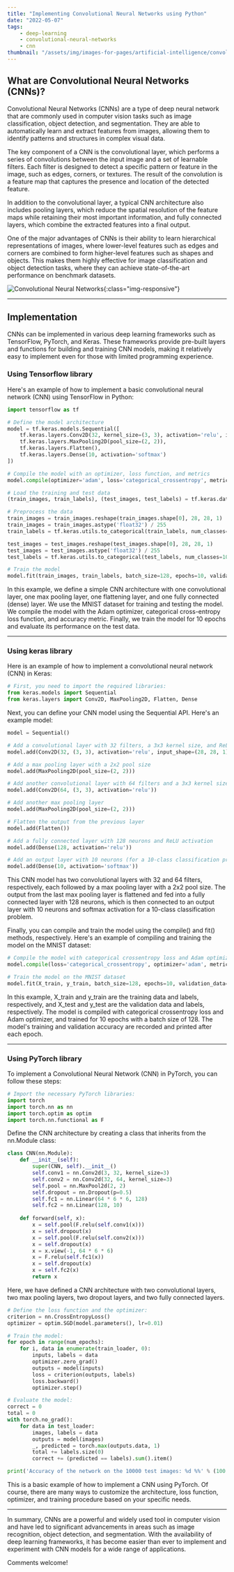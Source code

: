 ```yaml
---
title: "Implementing Convolutional Neural Networks using Python"
date: "2022-05-07"
tags:
    - deep-learning
    - convolutional-neural-networks
    - cnn
thumbnail: "/assets/img/images-for-pages/artificial-intelligence/convolutional-neural-networks.png"
---
```

## What are Convolutional Neural Networks (CNNs)? 
Convolutional Neural Networks (CNNs) are a type of deep neural network that are commonly used in computer vision tasks such as image classification, object detection, and segmentation. They are able to automatically learn and extract features from images, allowing them to identify patterns and structures in complex visual data.

The key component of a CNN is the convolutional layer, which performs a series of convolutions between the input image and a set of learnable filters. Each filter is designed to detect a specific pattern or feature in the image, such as edges, corners, or textures. The result of the convolution is a feature map that captures the presence and location of the detected feature.

In addition to the convolutional layer, a typical CNN architecture also includes pooling layers, which reduce the spatial resolution of the feature maps while retaining their most important information, and fully connected layers, which combine the extracted features into a final output.

One of the major advantages of CNNs is their ability to learn hierarchical representations of images, where lower-level features such as edges and corners are combined to form higher-level features such as shapes and objects. This makes them highly effective for image classification and object detection tasks, where they can achieve state-of-the-art performance on benchmark datasets.

![Convolutional Neural Networks](/assets/img/images-for-pages/artificial-intelligence/convolutional-neural-networks.png){:class="img-responsive"}

---

## Implementation
CNNs can be implemented in various deep learning frameworks such as TensorFlow, PyTorch, and Keras. These frameworks provide pre-built layers and functions for building and training CNN models, making it relatively easy to implement even for those with limited programming experience.

### Using Tensorflow library
Here's an example of how to implement a basic convolutional neural network (CNN) using TensorFlow in Python:

```python
import tensorflow as tf

# Define the model architecture
model = tf.keras.models.Sequential([
    tf.keras.layers.Conv2D(32, kernel_size=(3, 3), activation='relu', input_shape=(28, 28, 1)),
    tf.keras.layers.MaxPooling2D(pool_size=(2, 2)),
    tf.keras.layers.Flatten(),
    tf.keras.layers.Dense(10, activation='softmax')
])

# Compile the model with an optimizer, loss function, and metrics
model.compile(optimizer='adam', loss='categorical_crossentropy', metrics=['accuracy'])

# Load the training and test data
(train_images, train_labels), (test_images, test_labels) = tf.keras.datasets.mnist.load_data()

# Preprocess the data
train_images = train_images.reshape(train_images.shape[0], 28, 28, 1)
train_images = train_images.astype('float32') / 255
train_labels = tf.keras.utils.to_categorical(train_labels, num_classes=10)

test_images = test_images.reshape(test_images.shape[0], 28, 28, 1)
test_images = test_images.astype('float32') / 255
test_labels = tf.keras.utils.to_categorical(test_labels, num_classes=10)

# Train the model
model.fit(train_images, train_labels, batch_size=128, epochs=10, validation_data=(test_images, test_labels))
```

In this example, we define a simple CNN architecture with one convolutional layer, one max pooling layer, one flattening layer, and one fully connected (dense) layer. We use the MNIST dataset for training and testing the model. We compile the model with the Adam optimizer, categorical cross-entropy loss function, and accuracy metric. Finally, we train the model for 10 epochs and evaluate its performance on the test data.

---

### Using keras library
Here is an example of how to implement a convolutional neural network (CNN) in Keras:

```python
# First, you need to import the required libraries:
from keras.models import Sequential
from keras.layers import Conv2D, MaxPooling2D, Flatten, Dense
```

Next, you can define your CNN model using the Sequential API. Here's an example model:
```python
model = Sequential()

# Add a convolutional layer with 32 filters, a 3x3 kernel size, and ReLU activation
model.add(Conv2D(32, (3, 3), activation='relu', input_shape=(28, 28, 1)))

# Add a max pooling layer with a 2x2 pool size
model.add(MaxPooling2D(pool_size=(2, 2)))

# Add another convolutional layer with 64 filters and a 3x3 kernel size
model.add(Conv2D(64, (3, 3), activation='relu'))

# Add another max pooling layer
model.add(MaxPooling2D(pool_size=(2, 2)))

# Flatten the output from the previous layer
model.add(Flatten())

# Add a fully connected layer with 128 neurons and ReLU activation
model.add(Dense(128, activation='relu'))

# Add an output layer with 10 neurons (for a 10-class classification problem) and softmax activation
model.add(Dense(10, activation='softmax'))
```

This CNN model has two convolutional layers with 32 and 64 filters, respectively, each followed by a max pooling layer with a 2x2 pool size. The output from the last max pooling layer is flattened and fed into a fully connected layer with 128 neurons, which is then connected to an output layer with 10 neurons and softmax activation for a 10-class classification problem.

Finally, you can compile and train the model using the compile() and fit() methods, respectively. Here's an example of compiling and training the model on the MNIST dataset:

```python
# Compile the model with categorical crossentropy loss and Adam optimizer
model.compile(loss='categorical_crossentropy', optimizer='adam', metrics=['accuracy'])

# Train the model on the MNIST dataset
model.fit(X_train, y_train, batch_size=128, epochs=10, validation_data=(X_test, y_test))
```

In this example, X_train and y_train are the training data and labels, respectively, and X_test and y_test are the validation data and labels, respectively. The model is compiled with categorical crossentropy loss and Adam optimizer, and trained for 10 epochs with a batch size of 128. The model's training and validation accuracy are recorded and printed after each epoch.

---

### Using PyTorch library
To implement a Convolutional Neural Network (CNN) in PyTorch, you can follow these steps:

```python
# Import the necessary PyTorch libraries:
import torch
import torch.nn as nn
import torch.optim as optim
import torch.nn.functional as F
```

Define the CNN architecture by creating a class that inherits from the nn.Module class:
```python
class CNN(nn.Module):
    def __init__(self):
        super(CNN, self).__init__()
        self.conv1 = nn.Conv2d(3, 32, kernel_size=3)
        self.conv2 = nn.Conv2d(32, 64, kernel_size=3)
        self.pool = nn.MaxPool2d(2, 2)
        self.dropout = nn.Dropout(p=0.5)
        self.fc1 = nn.Linear(64 * 6 * 6, 128)
        self.fc2 = nn.Linear(128, 10)
    
    def forward(self, x):
        x = self.pool(F.relu(self.conv1(x)))
        x = self.dropout(x)
        x = self.pool(F.relu(self.conv2(x)))
        x = self.dropout(x)
        x = x.view(-1, 64 * 6 * 6)
        x = F.relu(self.fc1(x))
        x = self.dropout(x)
        x = self.fc2(x)
        return x
```

Here, we have defined a CNN architecture with two convolutional layers, two max pooling layers, two dropout layers, and two fully connected layers.
```python
# Define the loss function and the optimizer:
criterion = nn.CrossEntropyLoss()
optimizer = optim.SGD(model.parameters(), lr=0.01)

# Train the model:
for epoch in range(num_epochs):
    for i, data in enumerate(train_loader, 0):
        inputs, labels = data
        optimizer.zero_grad()
        outputs = model(inputs)
        loss = criterion(outputs, labels)
        loss.backward()
        optimizer.step()

# Evaluate the model:
correct = 0
total = 0
with torch.no_grad():
    for data in test_loader:
        images, labels = data
        outputs = model(images)
        _, predicted = torch.max(outputs.data, 1)
        total += labels.size(0)
        correct += (predicted == labels).sum().item()

print('Accuracy of the network on the 10000 test images: %d %%' % (100 * correct / total))
```

This is a basic example of how to implement a CNN using PyTorch. Of course, there are many ways to customize the architecture, loss function, optimizer, and training procedure based on your specific needs.

---

In summary, CNNs are a powerful and widely used tool in computer vision and have led to significant advancements in areas such as image recognition, object detection, and segmentation. With the availability of deep learning frameworks, it has become easier than ever to implement and experiment with CNN models for a wide range of applications.

Comments welcome!